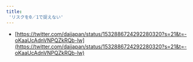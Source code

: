 ```yaml
---
title:
 'リスクを0／1で捉えない'
---
```


- [https://twitter.com/daijapan/status/1532886724292280320?s=21&t=-oKaaUcAdnVNPQZkRQb-lw](https://twitter.com/daijapan/status/1532886724292280320?s=21&t=-oKaaUcAdnVNPQZkRQb-lw)
